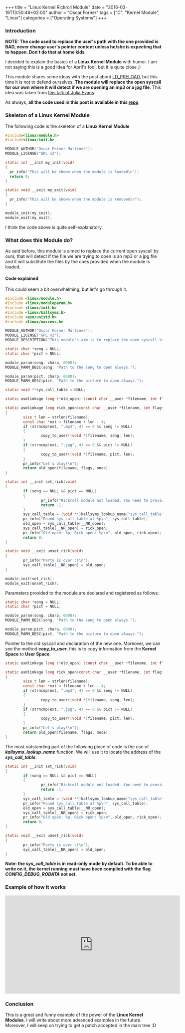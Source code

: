 +++
title = "Linux Kernel Rickroll Module"
date = "2016-03-19T13:50:46+02:00"
author = "Oscar Forner"
tags = ["C", "Kernel Module", "Linux"]
categories = ["Operating Systems"]
+++

### Introduction

**NOTE: The code used to replace the user's path with the one provided is BAD, never change user's pointer content unless he/she is expecting that to happen. Don't do that at home kids**

I decided to explain the basics of a **Linux Kernel Module** with humor. I am not saying this is a good idea for April's fool, but it is quite close ;)

This module shares some ideas with the post about [LD_PRELOAD](http://maitesin.github.io//LD_PRELOAD_as_defense/), but this time it is not to defend ourselves. **The module will replace the open syscall for our own where it will detect if we are opening an mp3 or a jpg file**. This idea was taken from [this talk of Julia Evans](https://www.youtube.com/watch?v=0IQlpFWTFbM).

As always, **all the code used in this post is available in this [repo](https://github.com/maitesin/blog/tree/master/rickroll_module_2016_03_19)**.

### Skeleton of a Linux Kernel Module

The following code is the skeleton of a **Linux Kernel Module**

``` c
#include<linux/module.h>
#include<linux/init.h>

MODULE_AUTHOR("Oscar Forner Martinez");
MODULE_LICENSE("GPL v2");

static int __init my_init(void)
{
  pr_info("This will be shown when the module is loaded\n");
  return 0;
}

static void __exit my_exit(void)
{
  pr_info("This will be shown when the module is removed\n");
}

module_init(my_init);
module_exit(my_exit);
```

I think the code above is quite self-explanatory.

### What does this Module do?

As said before, this module is aimed to replace the current open syscall by ours, that will detect if the file we are trying to open is an mp3 or a jpg file and it will substitute the files by the ones provided when the module is loaded.

#### Code explained

This could seem a bit overwhelming, but let's go through it.

``` c
#include <linux/module.h>
#include <linux/moduleparam.h>
#include <linux/init.h>
#include <linux/kallsyms.h>
#include <asm/unistd.h>
#include <linux/uaccess.h>

MODULE_AUTHOR("Oscar Forner Martinez");
MODULE_LICENSE("GPL v2");
MODULE_DESCRIPTION("This module's aim is to replace the open syscall to our own open syscall. Our own open syscall will replace the opening of all *.mp3 files by the file provided as a parameter (song). Moreover it will replace all *.jpg files by the file provided as a parameter (pict).");

static char *song = NULL;
static char *pict = NULL;

module_param(song, charp, 0000);
MODULE_PARM_DESC(song, "Path to the song to open always.");

module_param(pict, charp, 0000);
MODULE_PARM_DESC(pict, "Path to the picture to open always.");

static void **sys_call_table = NULL;

static asmlinkage long (*old_open) (const char __user *filename, int flags, umode_t mode);

static asmlinkage long rick_open(const char __user *filename, int flags, umode_t mode)
{
        size_t len = strlen(filename);
        const char *ext = filename + len - 4;
        if (strncmp(ext, ".mp3", 4) == 0 && song != NULL)
        {
                copy_to_user((void *)filename, song, len);
        }
        if (strncmp(ext, ".jpg", 4) == 0 && pict != NULL)
        {
                copy_to_user((void *)filename, pict, len);
        }
        pr_info("Let's play!\n");
        return old_open(filename, flags, mode);
}

static int __init set_rick(void)
{
        if (song == NULL && pict == NULL)
        {
                pr_info("Rickroll module not loaded. You need to provide a song and/or a picture as a parameter\n");
                return -1;
        }
        sys_call_table = (void **)kallsyms_lookup_name("sys_call_table");
        pr_info("Found sys_call_table at %p\n", sys_call_table);
        old_open = sys_call_table[__NR_open];
        sys_call_table[__NR_open] = rick_open;
        pr_info("Old open: %p; Rick open: %p\n", old_open, rick_open);
        return 0;
}

static void __exit unset_rick(void)
{
        pr_info("Party is over :(\n");
        sys_call_table[__NR_open] = old_open;
}

module_init(set_rick);
module_exit(unset_rick);
```

Parameters provided to the module are declared and registered as follows:

``` c
static char *song = NULL;
static char *pict = NULL;

module_param(song, charp, 0000);
MODULE_PARM_DESC(song, "Path to the song to open always.");

module_param(pict, charp, 0000);
MODULE_PARM_DESC(pict, "Path to the picture to open always.");
```

Pointer to the old syscall and declaration of the new one. Moreover, we can see the method ***copy_to_user***, this is to copy information from the **Kernel Space** to **User Space**.

``` c
static asmlinkage long (*old_open) (const char __user *filename, int flags, umode_t mode);

static asmlinkage long rick_open(const char __user *filename, int flags, umode_t mode)
{
        size_t len = strlen(filename);
        const char *ext = filename + len - 4;
        if (strncmp(ext, ".mp3", 4) == 0 && song != NULL)
        {
                copy_to_user((void *)filename, song, len);
        }
        if (strncmp(ext, ".jpg", 4) == 0 && pict != NULL)
        {
                copy_to_user((void *)filename, pict, len);
        }
        pr_info("Let's play!\n");
        return old_open(filename, flags, mode);
}
```

The most outstanding part of the following piece of code is the use of ***kallsyms_lookup_name*** function. We will use it to locate the address of the ***sys_call_table***.

``` c
static int __init set_rick(void)
{
        if (song == NULL && pict == NULL)
        {
                pr_info("Rickroll module not loaded. You need to provide a song and/or a picture as a parameter\n");
                return -1;
        }
        sys_call_table = (void **)kallsyms_lookup_name("sys_call_table");
        pr_info("Found sys_call_table at %p\n", sys_call_table);
        old_open = sys_call_table[__NR_open];
        sys_call_table[__NR_open] = rick_open;
        pr_info("Old open: %p; Rick open: %p\n", old_open, rick_open);
        return 0;
}

static void __exit unset_rick(void)
{
        pr_info("Party is over :(\n");
        sys_call_table[__NR_open] = old_open;
}
```

**Note: the *sys_call_table* is in read-only mode by default. To be able to write on it, the kernel running must have been compiled with the flag *CONFIG_DEBUG_RODATA* not set.**

### Example of how it works
<iframe width="560" height="315" src="https://www.youtube.com/embed/efEZZZf_nTc" frameborder="0" allowfullscreen></iframe>

### Conclusion

This is a great and funny example of the power of the **Linux Kernel Modules**. I will write about more advanced examples in the future. Moreover, I will keep on trying to get a patch accepted in the main tree :D
